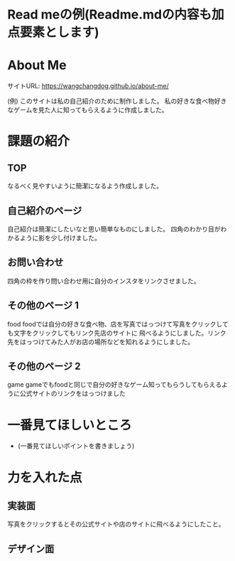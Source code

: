# Read meの例(Readme.mdの内容も加点要素とします)

# About Me 

サイトURL: https://wangchangdog.github.io/about-me/

(例)
このサイトは私の自己紹介のために制作しました。
私の好きな食べ物好きなゲームを見た人に知ってもらえるように作成しました。


# 課題の紹介

## TOP

なるべく見やすいように簡潔になるよう作成しました。
## 自己紹介のページ

自己紹介は簡潔にしたいなと思い簡単なものにしました。
四角のわかり目がわかるように影を少し付けました。

## お問い合わせ

四角の枠を作り問い合わせ用に自分のインスタをリンクさせました。

## その他のページ 1

food
foodでは自分の好きな食べ物、店を写真ではっつけて写真をクリックしても文字をクリックしてもリンク先店のサイトに
飛べるようにしました。リンク先をはっつけてみた人がお店の場所などを知れるようにしました。

## その他のページ 2

game
gameでもfoodと同じで自分の好きなゲーム知ってもらうしてもらえるように公式サイトのリンクをはっつけました

# 一番見てほしいところ

- (一番見てほしいポイントを書きましょう)

# 力を入れた点
## 実装面
写真をクリックするとその公式サイトや店のサイトに飛べるようにしたこと。

## デザイン面

